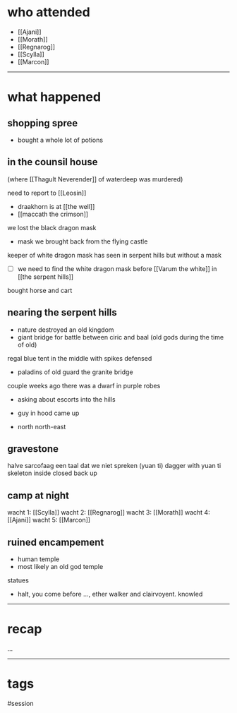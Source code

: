 # who attended

- [[Ajani]]
- [[Morath]]
- [[Regnarog]]
- [[Scylla]]
- [[Marcon]]

---
# what happened

## shopping spree
- bought a whole lot of potions

## in the counsil house
(where [[Thagult Neverender]] of waterdeep was murdered)

need to report to [[Leosin]]
- draakhorn is at [[the well]]
- [[maccath the crimson]] 

we lost the black dragon mask
- mask we brought back from the flying castle

keeper of white dragon mask has seen in serpent hills but without a mask

- [ ] we need to find the white dragon mask before [[Varum the white]] in [[the serpent hills]]

bought horse and cart

## nearing the serpent hills
- nature destroyed an old kingdom
- giant bridge for battle between ciric and baal (old gods during the time of old)

regal blue tent in the middle with spikes defensed
- paladins of old guard the granite bridge


couple weeks ago there was a dwarf in purple robes
- asking about escorts into the hills
- guy in hood came up

- north north-east 

## gravestone
halve sarcofaag
een taal dat we niet spreken (yuan ti)
dagger with yuan ti skeleton inside
closed back up

## camp at night
wacht 1: [[Scylla]]
wacht 2: [[Regnarog]]
wacht 3: [[Morath]]
wacht 4: [[Ajani]]
wacht 5: [[Marcon]]

## ruined encampement
- human temple
- most likely an old god temple

statues
- halt, you come before ..., ether walker and clairvoyent. knowled


---
# recap

...

---
# tags

#session